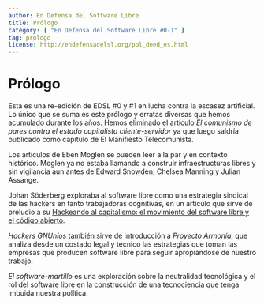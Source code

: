 ```yaml
---
author: En Defensa del Software Libre
title: Prólogo
category: [ "En Defensa del Software Libre #0-1" ]
tag: prologo
license: http://endefensadelsl.org/ppl_deed_es.html
---
```



Prólogo
=======

Esta es una re-edición de EDSL #0 y #1 en lucha contra la escasez
artificial.  Lo único que se suma es este prólogo y erratas diversas que
hemos acumulado durante los años.  Hemos eliminado el artículo _El
comunismo de pares contra el estado capitalista cliente-servidor_ ya que
luego saldría publicado como capítulo de El Manifiesto Telecomunista.


Los artículos de Eben Moglen se pueden leer a la par y en contexto
histórico.  Moglen ya no estaba llamando a construir infraestructuras
libres y sin vigilancia aun antes de Edward Snowden, Chelsea Manning
y Julian Assange.

Johan Söderberg exploraba al software libre como una estrategia sindical
de las hackers en tanto trabajadoras cognitivas, en un artículo que
sirve de preludio a su [Hackeando al capitalismo: el movimiento del
software libre y el código
abierto](https://utopia.partidopirata.com.ar/hackeando_al_capitalismo.html).

_Hackers GNUníos_ también sirve de introducción a _Proyecto Armonía_,
que analiza desde un costado legal y técnico las estrategias que toman
las empresas que producen software libre para seguir apropiándose de
nuestro trabajo.

_El software-martillo_ es una exploración sobre la neutralidad
tecnológica y el rol del software libre en la construcción de una
tecnociencia que tenga imbuida nuestra política.
